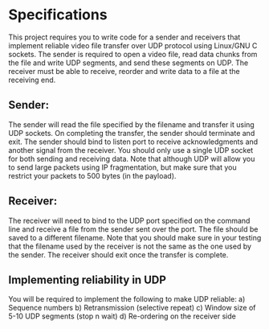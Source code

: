 # Specifications
This project requires you to write code for a sender and receivers that implement reliable video file transfer over
UDP protocol using Linux/GNU C sockets. The sender is required to open a video file, read data chunks from the file
and write UDP segments, and send these segments on UDP. The receiver must be able to receive, reorder and
write
data to a file at the receiving end.
## Sender:
The sender will read the file specified by the filename and transfer it using UDP sockets. On completing the
transfer, the sender should terminate and exit. The sender should bind to listen port to receive
acknowledgments and another signal from the receiver. You should only use a single UDP socket for both
sending and receiving data. Note that although UDP will allow you to send large packets using IP
fragmentation, but make sure that you restrict your packets to 500 bytes (in the payload).
## Receiver:
The receiver will need to bind to the UDP port specified on the command line and receive a file from the sender
sent over the port. The file should be saved to a different filename. Note that you should make sure in
your testing that the filename used by the receiver is not the same as the one used by the sender. The receiver
should exit once the transfer is complete.
## Implementing reliability in UDP
You will be required to implement the following to make UDP reliable:
a) Sequence numbers
b) Retransmission (selective repeat)
c) Window size of 5-10 UDP segments (stop n wait)
d) Re-ordering on the receiver side
